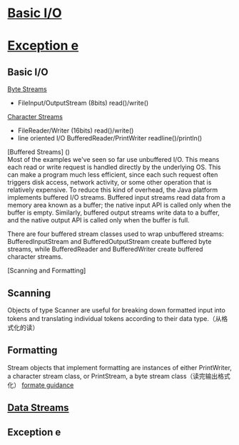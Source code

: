 # [Basic I/O](#1)
# [Exception e](#2)
## <a name="1">Basic I/O</a>
[Byte Streams](https://docs.oracle.com/javase/tutorial/essential/io/bytestreams.html)
* FileInput/OutputStream (8bits) read()/write()

[Character Streams](https://docs.oracle.com/javase/tutorial/essential/io/charstreams.html)
* FileReader/Writer (16bits) read()/write()
* line oriented I/O BufferedReader/PrintWriter  readline()/println()  

[Buffered Streams]  ()  
Most of the examples we've seen so far use unbuffered I/O. This means each read or write request is handled directly by the underlying OS. This can make a program much less efficient, since each such request often triggers disk access, network activity, or some other operation that is relatively expensive.
To reduce this kind of overhead, the Java platform implements buffered I/O streams. Buffered input streams read data from a memory area known as a buffer; the native input API is called only when the buffer is empty. Similarly, buffered output streams write data to a buffer, and the native output API is called only when the buffer is full.

There are four buffered stream classes used to wrap unbuffered streams: BufferedInputStream and BufferedOutputStream create buffered byte streams, while BufferedReader and BufferedWriter create buffered character streams.

[Scanning and Formatting]
## Scanning 
Objects of type Scanner are useful for breaking down formatted input into tokens and translating individual tokens according to their data type.（从格式化的读）

## Formatting
Stream objects that implement formatting are instances of either PrintWriter, a character stream class, or PrintStream, a byte stream class（读完输出格式化）
[formate guidance](https://docs.oracle.com/javase/8/docs/api/java/util/Formatter.html#syntax)

## [Data Streams](https://docs.oracle.com/javase/tutorial/essential/io/datastreams.html)

## <a name="2">Exception e</a>




